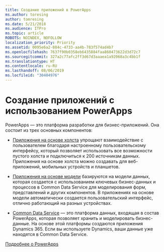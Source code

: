 ```yaml
---
title: Создание приложений в PowerApps
ms.author: toresing
author: tomresing
ms.date: 5/21/2018
ms.audience: ITPro
ms.topic: article
ROBOTS: NOINDEX, NOFOLLOW
localization_priority: Priority
ms.assetid: 0095e6a2-884c-4733-aa4b-783f574ad4b7
ms.openlocfilehash: 7637f90b0358eb6435884faa860473622d3d72c7
ms.sourcegitcommit: 327a2c77afc2ff3d67d3aaaea1a92068a3c4bb1f
ms.translationtype: HT
ms.contentlocale: ru-RU
ms.lasthandoff: 08/06/2019
ms.locfileid: "30404976"
---
```

# <a name="create-apps-with-powerapps"></a>Создание приложений с использованием PowerApps

PowerApps — это платформа разработки для бизнес-приложений. Она состоит из трех основных компонентов: 
  
- [Приложения на основе холста](https://go.microsoft.com/fwlink/?linkid=874495) упрощают взаимодействие с пользователем благодаря настроенному пользовательскому интерфейсу, который позволяет использовать все возможности пустого холста и подключиться к 200 источникам данных. Приложения на основе холста можно создавать для веб-приложений, мобильных устройств и планшетов. 
    
- [Приложения на основе модели](https://go.microsoft.com/fwlink/?linkid=874496) базируются на модели данных, которая создается с использованием ключевых бизнес-данных и процессов в Common Data Service для моделирования форм, представлений и других компонентов. В приложениях на основе модели автоматически создается пользовательский интерфейс, отлично работающий на разных устройствах. 
    
- [Common Data Service](https://go.microsoft.com/fwlink/?linkid=874497) — это платформа данных, входящая в состав PowerApps, которая позволяет хранить и моделировать бизнес-данные. На основе этой платформы создаются приложения Dynamics 365. Если вы используете Dynamics, ваши данные уже находятся в Common Data Service. 
    
[Подробнее о PowerApps](https://go.microsoft.com/fwlink/?linkid=874498)
  

